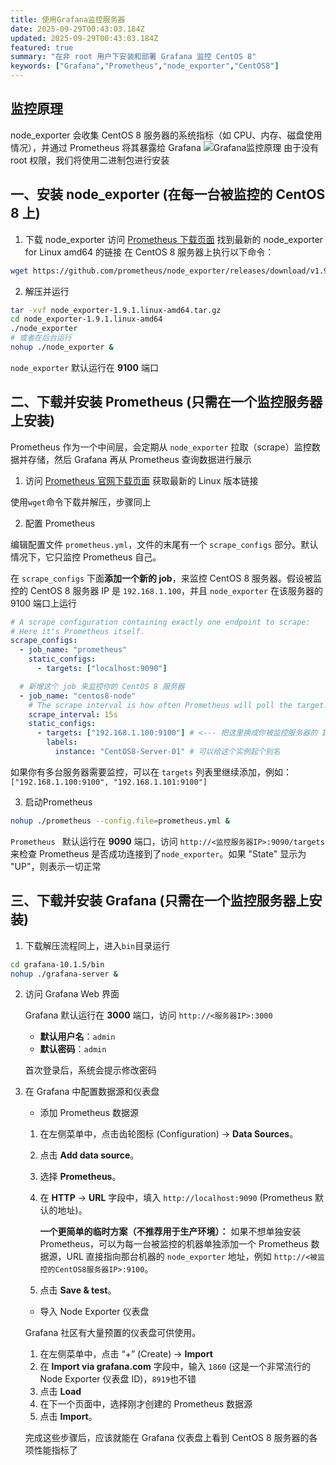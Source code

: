```yaml
---
title: 使用Grafana监控服务器
date: 2025-09-29T00:43:03.184Z
updated: 2025-09-29T00:43:03.184Z
featured: true
summary: "在非 root 用户下安装和部署 Grafana 监控 CentOS 8"
keywords: ["Grafana","Prometheus","node_exporter","CentOS8"]
---
```

## 监控原理
node_exporter 会收集 CentOS 8 服务器的系统指标（如 CPU、内存、磁盘使用情况），并通过 Prometheus 将其暴露给 Grafana
![Grafana监控原理](/images/grafana-monitor.jpg)
由于没有 root 权限，我们将使用二进制包进行安装
## 一、安装 node_exporter (在每一台被监控的 CentOS 8 上)
1. 下载 node_exporter
访问 [Prometheus 下载页面](https://prometheus.io/download/#node_exporter) 找到最新的 node_exporter for Linux amd64 的链接
在 CentOS 8 服务器上执行以下命令：
```bash
wget https://github.com/prometheus/node_exporter/releases/download/v1.9.1/node_exporter-1.9.1.linux-amd64.tar.gz
```

2. 解压并运行

```bash
tar -xvf node_exporter-1.9.1.linux-amd64.tar.gz
cd node_exporter-1.9.1.linux-amd64
./node_exporter
# 或者在后台运行
nohup ./node_exporter &
```

`node_exporter` 默认运行在 **9100** 端口

## 二、下载并安装 Prometheus (只需在一个监控服务器上安装)

Prometheus 作为一个中间层，会定期从 `node_exporter` 拉取（scrape）监控数据并存储，然后 Grafana 再从 Prometheus 查询数据进行展示

1. 访问 [Prometheus 官网下载页面](https://prometheus.io/download/)  获取最新的 Linux 版本链接

使用`wget`命令下载并解压，步骤同上

2. 配置 Prometheus

编辑配置文件 `prometheus.yml`，文件的末尾有一个 `scrape_configs` 部分。默认情况下，它只监控 Prometheus 自己。

在 `scrape_configs` 下面**添加一个新的 job**，来监控 CentOS 8 服务器。假设被监控的 CentOS 8 服务器 IP 是 `192.168.1.100`，并且 `node_exporter` 在该服务器的 9100 端口上运行

```yaml
# A scrape configuration containing exactly one endpoint to scrape:
# Here it's Prometheus itself.
scrape_configs:
  - job_name: "prometheus"
    static_configs:
      - targets: ["localhost:9090"]

  # 新增这个 job 来监控你的 CentOS 8 服务器
  - job_name: "centos8-node"
    # The scrape interval is how often Prometheus will poll the target.
    scrape_interval: 15s 
    static_configs:
      - targets: ["192.168.1.100:9100"] # <--- 把这里换成你被监控服务器的 IP 和 node_exporter 端口
        labels:
          instance: "CentOS8-Server-01" # 可以给这个实例起个别名
```

如果你有多台服务器需要监控，可以在 `targets` 列表里继续添加，例如：`["192.168.1.100:9100", "192.168.1.101:9100"]`

3. 启动Prometheus 

```bash
nohup ./prometheus --config.file=prometheus.yml &
```

`Prometheus ` 默认运行在 **9090** 端口，访问 `http://<监控服务器IP>:9090/targets` 来检查 Prometheus 是否成功连接到了`node_exporter`。如果 "State" 显示为 "UP"，则表示一切正常

## 三、下载并安装 Grafana (只需在一个监控服务器上安装)

1. 下载解压流程同上，进入`bin`目录运行

```bash
cd grafana-10.1.5/bin
nohup ./grafana-server &
```

2. 访问 Grafana Web 界面

    Grafana 默认运行在 **3000** 端口，访问 `http://<服务器IP>:3000`

    - **默认用户名**：`admin`
    - **默认密码**：`admin`

    首次登录后，系统会提示修改密码

3. 在 Grafana 中配置数据源和仪表盘

    - 添加 Prometheus 数据源

    1. 在左侧菜单中，点击齿轮图标 (Configuration) -> **Data Sources**。

    2. 点击 **Add data source**。

    3. 选择 **Prometheus**。

    4. 在 **HTTP** -> **URL** 字段中，填入 `http://localhost:9090` (Prometheus 默认的地址)。

        **一个更简单的临时方案（不推荐用于生产环境）：** 如果不想单独安装 Prometheus，可以为每一台被监控的机器单独添加一个 Prometheus 数据源，URL 直接指向那台机器的 `node_exporter` 地址，例如 `http://<被监控的CentOS8服务器IP>:9100`。

    5. 点击 **Save & test**。

    - 导入 Node Exporter 仪表盘

    Grafana 社区有大量预置的仪表盘可供使用。

    1. 在左侧菜单中，点击 “+” (Create) -> **Import**
    2. 在 **Import via grafana.com** 字段中，输入 `1860` (这是一个非常流行的 Node Exporter 仪表盘 ID)，`8919`也不错
    3. 点击 **Load**
    4. 在下一个页面中，选择刚才创建的 Prometheus 数据源
    5. 点击 **Import**。

    完成这些步骤后，应该就能在 Grafana 仪表盘上看到 CentOS 8 服务器的各项性能指标了
